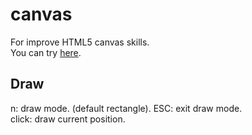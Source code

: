# canvas
For improve HTML5 canvas skills.  
You can try [here](https://inf0craw1.github.io/canvas/).

## Draw
n: draw mode. (default rectangle). 
ESC: exit draw mode.  
click: draw current position.  
